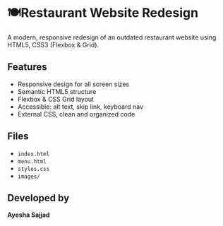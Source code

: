 # 🍽Restaurant Website Redesign

A modern, responsive redesign of an outdated restaurant website using HTML5, CSS3 (Flexbox & Grid).

## Features

- Responsive design for all screen sizes
- Semantic HTML5 structure
- Flexbox & CSS Grid layout
- Accessible: alt text, skip link, keyboard nav
- External CSS, clean and organized code

## Files

- `index.html`
- `menu.html`
- `styles.css`
- `images/`

## Developed by

**Ayesha Sajjad**
